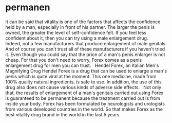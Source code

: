 # permanen
It can be said that vitality is one of the factors that affects the confidence held by a man, especially in front of his partner. The larger the penis is owned, the greater the level of self-confidence felt. If you feel less confident about it, then you can try using a male enlargement drug.     Indeed, not a few manufacturers that produce enlargement of male genitals. And of course you can't trust all of these manufacturers if you haven't tried it. Even though you could say that the price of a man's penis enlarger is not cheap. For that you don't need to worry, Forex comes as a penis enlargement drug for men you can trust.     Hendel Forex, an Italian Men's Magnifying Drug  Hendel Forex is a drug that can be used to enlarge a man's penis which is quite viral at the moment. This one medicine, made from 100% quality natural ingredients, is safe to use. In addition, the use of this drug also does not cause various kinds of adverse side effects.     Not only that, the results of enlargement of a man's genitals carried out using Forex is guaranteed to be permanent because the treatment carried out is from inside your body. Forex has been formulated by neurologists and urologists from various developed countries in the world. So that makes Forex as the best vitality drug brand in the world in the last 5 years.
